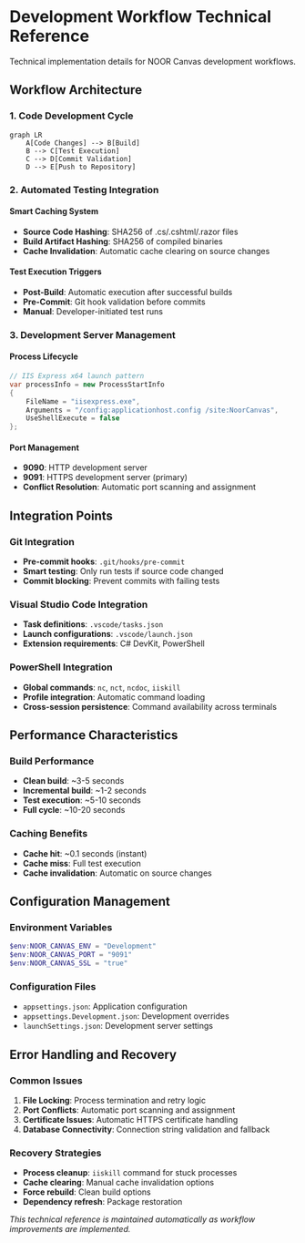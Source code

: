 # Development Workflow Technical Reference

Technical implementation details for NOOR Canvas development workflows.

## Workflow Architecture

### 1. Code Development Cycle
```mermaid
graph LR
    A[Code Changes] --> B[Build]
    B --> C[Test Execution]
    C --> D[Commit Validation] 
    D --> E[Push to Repository]
```

### 2. Automated Testing Integration

#### Smart Caching System
- **Source Code Hashing**: SHA256 of .cs/.cshtml/.razor files
- **Build Artifact Hashing**: SHA256 of compiled binaries
- **Cache Invalidation**: Automatic cache clearing on source changes

#### Test Execution Triggers
- **Post-Build**: Automatic execution after successful builds
- **Pre-Commit**: Git hook validation before commits
- **Manual**: Developer-initiated test runs

### 3. Development Server Management

#### Process Lifecycle
```csharp
// IIS Express x64 launch pattern
var processInfo = new ProcessStartInfo
{
    FileName = "iisexpress.exe",
    Arguments = "/config:applicationhost.config /site:NoorCanvas",
    UseShellExecute = false
};
```

#### Port Management
- **9090**: HTTP development server
- **9091**: HTTPS development server (primary)
- **Conflict Resolution**: Automatic port scanning and assignment

## Integration Points

### Git Integration
- **Pre-commit hooks**: `.git/hooks/pre-commit`
- **Smart testing**: Only run tests if source code changed
- **Commit blocking**: Prevent commits with failing tests

### Visual Studio Code Integration
- **Task definitions**: `.vscode/tasks.json`
- **Launch configurations**: `.vscode/launch.json`
- **Extension requirements**: C# DevKit, PowerShell

### PowerShell Integration
- **Global commands**: `nc`, `nct`, `ncdoc`, `iiskill`
- **Profile integration**: Automatic command loading
- **Cross-session persistence**: Command availability across terminals

## Performance Characteristics

### Build Performance
- **Clean build**: ~3-5 seconds
- **Incremental build**: ~1-2 seconds
- **Test execution**: ~5-10 seconds
- **Full cycle**: ~10-20 seconds

### Caching Benefits
- **Cache hit**: ~0.1 seconds (instant)
- **Cache miss**: Full test execution
- **Cache invalidation**: Automatic on source changes

## Configuration Management

### Environment Variables
```powershell
$env:NOOR_CANVAS_ENV = "Development"
$env:NOOR_CANVAS_PORT = "9091"
$env:NOOR_CANVAS_SSL = "true"
```

### Configuration Files
- `appsettings.json`: Application configuration
- `appsettings.Development.json`: Development overrides
- `launchSettings.json`: Development server settings

## Error Handling and Recovery

### Common Issues
1. **File Locking**: Process termination and retry logic
2. **Port Conflicts**: Automatic port scanning and assignment
3. **Certificate Issues**: Automatic HTTPS certificate handling
4. **Database Connectivity**: Connection string validation and fallback

### Recovery Strategies
- **Process cleanup**: `iiskill` command for stuck processes
- **Cache clearing**: Manual cache invalidation options
- **Force rebuild**: Clean build options
- **Dependency refresh**: Package restoration

*This technical reference is maintained automatically as workflow improvements are implemented.*
